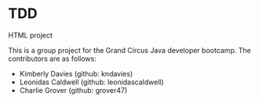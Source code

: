 # TDD
HTML project
<p>This is a group project for the Grand Circus Java developer bootcamp.  The contributors are as follows: </p>
<ul>
	<li>Kimberly Davies (github: kndavies)</li>
	<li>Leonidas Caldwell (github: leonidascaldwell)</li>
	<li>Charlie Grover (github: grover47)</li>
</ul>
